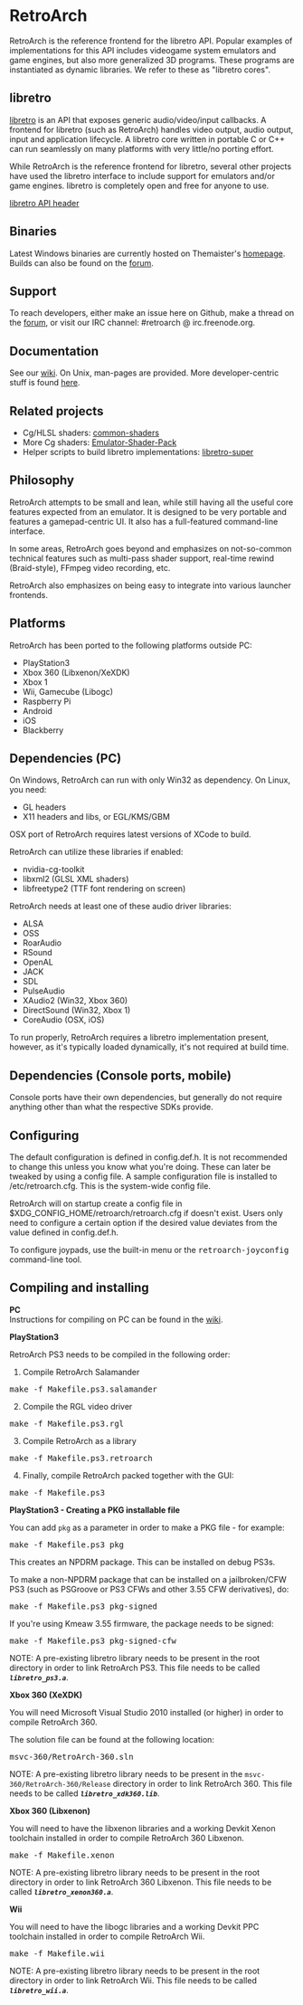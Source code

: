 # RetroArch

RetroArch is the reference frontend for the libretro API.
Popular examples of implementations for this API includes videogame system emulators and game engines, but also
more generalized 3D programs.
These programs are instantiated as dynamic libraries. We refer to these as "libretro cores".

## libretro

[libretro](http://libretro.com) is an API that exposes generic audio/video/input callbacks.
A frontend for libretro (such as RetroArch) handles video output, audio output, input and application lifecycle.
A libretro core written in portable C or C++ can run seamlessly on many platforms with very little/no porting effort.

While RetroArch is the reference frontend for libretro, several other projects have used the libretro
interface to include support for emulators and/or game engines. libretro is completely open and free for anyone to use.

[libretro API header](https://github.com/Themaister/RetroArch/blob/master/libretro.h)

## Binaries

Latest Windows binaries are currently hosted on Themaister's [homepage](http://themaister.net/retroarch.html).
Builds can also be found on the [forum](http://forum.themaister.net/).

## Support

To reach developers, either make an issue here on Github, make a thread on the [forum](http://forum.themaister.net/),
or visit our IRC channel: #retroarch @ irc.freenode.org.

## Documentation

See our [wiki](https://github.com/libretro/RetroArch/wiki). On Unix, man-pages are provided.
More developer-centric stuff is found [here](https://github.com/libretro/libretro.github.com/wiki/Documentation-devs).

## Related projects

   - Cg/HLSL shaders: [common-shaders](https://github.com/twinaphex/common-shaders)
   - More Cg shaders: [Emulator-Shader-Pack](https://github.com/Themaister/Emulator-Shader-Pack)
   - Helper scripts to build libretro implementations: [libretro-super](https://github.com/libretro/libretro-super)

## Philosophy

RetroArch attempts to be small and lean,
while still having all the useful core features expected from an emulator. 
It is designed to be very portable and features a gamepad-centric UI.
It also has a full-featured command-line interface.

In some areas, RetroArch goes beyond and emphasizes on not-so-common technical features such as multi-pass shader support,
real-time rewind (Braid-style), FFmpeg video recording, etc.

RetroArch also emphasizes on being easy to integrate into various launcher frontends.

## Platforms

RetroArch has been ported to the following platforms outside PC:

   - PlayStation3
   - Xbox 360 (Libxenon/XeXDK)
   - Xbox 1
   - Wii, Gamecube (Libogc)
   - Raspberry Pi
   - Android
   - iOS
   - Blackberry

## Dependencies (PC)

On Windows, RetroArch can run with only Win32 as dependency. On Linux, you need:

   - GL headers
   - X11 headers and libs, or EGL/KMS/GBM

OSX port of RetroArch requires latest versions of XCode to build.

RetroArch can utilize these libraries if enabled:

   - nvidia-cg-toolkit
   - libxml2 (GLSL XML shaders)
   - libfreetype2 (TTF font rendering on screen)

RetroArch needs at least one of these audio driver libraries:

   - ALSA
   - OSS
   - RoarAudio
   - RSound
   - OpenAL
   - JACK
   - SDL
   - PulseAudio
   - XAudio2 (Win32, Xbox 360)
   - DirectSound (Win32, Xbox 1)
   - CoreAudio (OSX, iOS)

To run properly, RetroArch requires a libretro implementation present, however, as it's typically loaded
dynamically, it's not required at build time.

## Dependencies (Console ports, mobile)

Console ports have their own dependencies, but generally do not require
anything other than what the respective SDKs provide.

## Configuring

The default configuration is defined in config.def.h.
It is not recommended to change this unless you know what you're doing.
These can later be tweaked by using a config file.
A sample configuration file is installed to /etc/retroarch.cfg. This is the system-wide config file. 

RetroArch will on startup create a config file in $XDG\_CONFIG\_HOME/retroarch/retroarch.cfg if doesn't exist.
Users only need to configure a certain option if the desired value deviates from the value defined in config.def.h.

To configure joypads, use the built-in menu or the <tt>retroarch-joyconfig</tt> command-line tool.

## Compiling and installing

<b>PC</b><br/>
Instructions for compiling on PC can be found in the [wiki](https://github.com/Themaister/RetroArch/wiki).

<b>PlayStation3</b><br/>

RetroArch PS3 needs to be compiled in the following order:

1) Compile RetroArch Salamander

<tt>make -f Makefile.ps3.salamander</tt>

2) Compile the RGL video driver

<tt>make -f Makefile.ps3.rgl</tt>

3) Compile RetroArch as a library

<tt>make -f Makefile.ps3.retroarch</tt>

4) Finally, compile RetroArch packed together with the GUI:

<tt>make -f Makefile.ps3</tt>

<b>PlayStation3 - Creating a PKG installable file</b><br />

You can add `pkg` as a parameter in order to make a PKG file - for example:

<tt>make -f Makefile.ps3 pkg</tt>

This creates an NPDRM package. This can be installed on debug PS3s.

To make a non-NPDRM package that can be installed on a jailbroken/CFW PS3 (such as PSGroove or PS3 CFWs and other 3.55 CFW derivatives), do:

<tt>make -f Makefile.ps3 pkg-signed</tt>

If you're using Kmeaw 3.55 firmware, the package needs to be signed:

<tt>make -f Makefile.ps3 pkg-signed-cfw</tt>

NOTE: A pre-existing libretro library needs to be present in the root directory in order to link RetroArch PS3. This file needs to be called <em><b>`libretro_ps3.a`</b></em>.

<b> Xbox 360 (XeXDK)</b><br />

You will need Microsoft Visual Studio 2010 installed (or higher) in order to compile RetroArch 360.

The solution file can be found at the following location:

<tt>msvc-360/RetroArch-360.sln</tt>

NOTE: A pre-existing libretro library needs to be present in the `msvc-360/RetroArch-360/Release` directory in order to link RetroArch 360. This file needs to be
called <em><b>`libretro_xdk360.lib`</b></em>.

<b> Xbox 360 (Libxenon)</b><br />

You will need to have the libxenon libraries and a working Devkit Xenon toolchain installed in order to compile RetroArch 360 Libxenon.

<tt>make -f Makefile.xenon</tt>

NOTE: A pre-existing libretro library needs to be present in the root directory in order to link RetroArch 360 Libxenon. This file needs to be called <em><b>`libretro_xenon360.a`</b></em>.

<b> Wii</b><br >

You will need to have the libogc libraries and a working Devkit PPC toolchain installed in order to compile RetroArch Wii.

<tt>make -f Makefile.wii</tt>

NOTE: A pre-existing libretro library needs to be present in the root directory in order to link RetroArch Wii. This file needs to be called <em><b>`libretro_wii.a`</b></em>.

